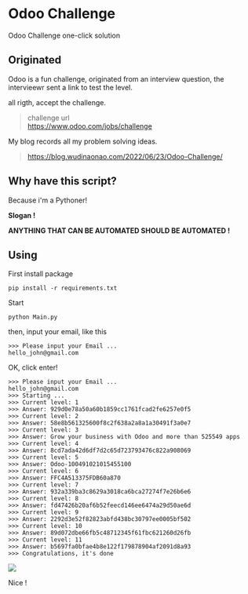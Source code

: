 # Odoo Challenge

Odoo Challenge one-click solution

## Originated

Odoo is a fun challenge, originated from an interview question, the intervieewr sent a link to test the level.

all rigth, accept the challenge.

> challenge url  
> https://www.odoo.com/jobs/challenge

My blog records all my problem solving ideas.

> https://blog.wudinaonao.com/2022/06/23/Odoo-Challenge/

## Why have this script?

Because i'm a Pythoner! 

**Slogan !**

**ANYTHING THAT CAN BE AUTOMATED SHOULD BE AUTOMATED !**

## Using

First install package
```
pip install -r requirements.txt
```

Start
```
python Main.py
```

then, input your email, like this

```
>>> Please input your Email ...
hello_john@gmail.com 
```

OK, click enter!

```
>>> Please input your Email ...
hello_john@gmail.com 
>>> Starting ...
>>> Current level: 1
>>> Answer: 929d0e78a50a60b1859cc1761fcad2fe6257e0f5
>>> Current level: 2
>>> Answer: 58e8b561325600f8c2f638a2a8a1a30491f3a0e7
>>> Current level: 3
>>> Answer: Grow your business with Odoo and more than 525549 apps
>>> Current level: 4
>>> Answer: 8cd7ada42d6df7d2c65d723793476c822a908069
>>> Current level: 5
>>> Answer: Odoo-100491021015455100
>>> Current level: 6
>>> Answer: FFC4A513375FDB60a870
>>> Current level: 7
>>> Answer: 932a339ba3c8629a3018ca6bca27274f7e26b6e6
>>> Current level: 8
>>> Answer: fd47426b20af6b52feecd146ee6474a29d50ae6d
>>> Current level: 9
>>> Answer: 2292d3e52f82823abfd438bc30797ee0005bf502
>>> Current level: 10
>>> Answer: 89d072dbe66fb5c48712345f61fbc621260d26fb
>>> Current level: 11
>>> Answer: b5697fa0bfae4b8e122f179878904af2091d8a93
>>> Congratulations, it's done
```

![](https://chevereto.wudinaonao.com/images/2022/06/26/image86163c77feaf84c3.png)

Nice !